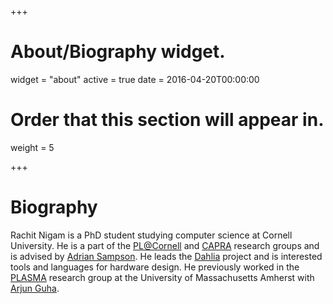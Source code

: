 +++
# About/Biography widget.
widget = "about"
active = true
date = 2016-04-20T00:00:00

# Order that this section will appear in.
weight = 5

+++

# Biography

Rachit Nigam is a PhD student studying computer science at Cornell University. He is a part of the [PL@Cornell][pl-cornell] and [CAPRA][capra] research groups and is advised by [Adrian Sampson][adrian]. He leads the [Dahlia][dahlia] project and is interested tools and languages for hardware design. He previously worked in the [PLASMA][plasma] research group at the University of Massachusetts Amherst with [Arjun Guha][arjun].

[capra]: https://capra.cs.cornell.edu/
[adrian]: https://www.cs.cornell.edu/~asampson/
[plasma]: https://plasma-umass.org/
[arjun]: http://people.cs.umass.edu/arjun
[pl-cornell]: http://pl.cs.cornell.edu
[dahlia]: http://capra.cs.cornell.edu/dahlia
